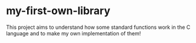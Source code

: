 # my-first-own-library
This project aims to understand how some standard functions work in the C language and to make my own implementation of them!
